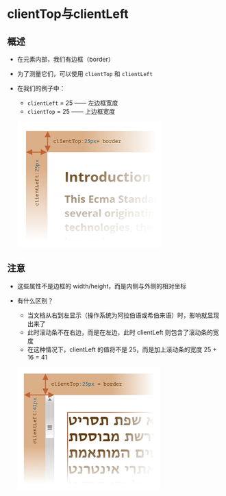 # clientTop与clientLeft

## 概述

+ 在元素内部，我们有边框（border）

+ 为了测量它们，可以使用 `clientTop` 和 `clientLeft`

+ 在我们的例子中：

  + `clientLeft` = 25 —— 左边框宽度
  + `clientTop` = 25 —— 上边框宽度

  ![alt text](images/clientTop与clientLeft.png)

## 注意

+ 这些属性不是边框的 width/height，而是内侧与外侧的相对坐标

+ 有什么区别？

  + 当文档从右到左显示（操作系统为阿拉伯语或希伯来语）时，影响就显现出来了
  + 此时滚动条不在右边，而是在左边，此时 clientLeft 则包含了滚动条的宽度
  + 在这种情况下，clientLeft 的值将不是 25，而是加上滚动条的宽度 25 + 16 = 41

  ![alt text](images/clientLeft希伯来语.png)
